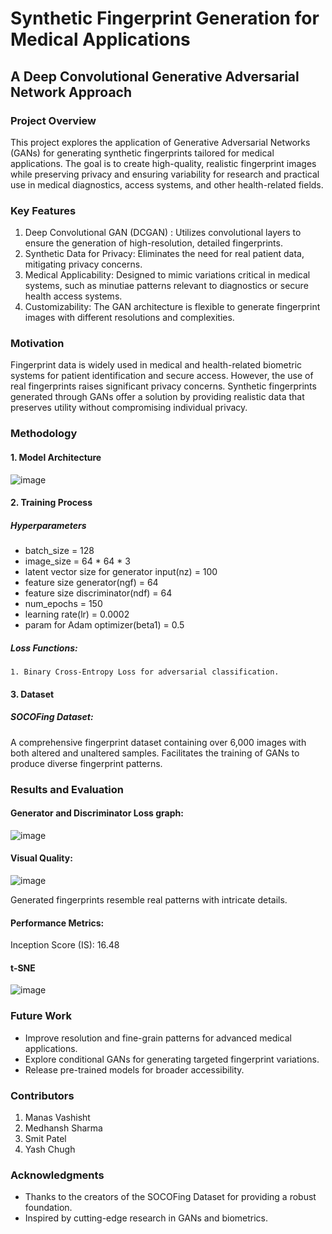 # Synthetic Fingerprint Generation for Medical Applications
## A Deep Convolutional Generative Adversarial Network Approach
### Project Overview
This project explores the application of Generative Adversarial Networks (GANs) for generating synthetic fingerprints tailored for medical applications. The goal is to create high-quality, realistic fingerprint images while preserving privacy and ensuring variability for research and practical use in medical diagnostics, access systems, and other health-related fields.

### Key Features
1. Deep Convolutional GAN (DCGAN) : Utilizes convolutional layers to ensure the generation of high-resolution, detailed fingerprints.
2. Synthetic Data for Privacy: Eliminates the need for real patient data, mitigating privacy concerns.
3. Medical Applicability: Designed to mimic variations critical in medical systems, such as minutiae patterns relevant to diagnostics or secure health access systems.
4. Customizability: The GAN architecture is flexible to generate fingerprint images with different resolutions and complexities.

### Motivation
Fingerprint data is widely used in medical and health-related biometric systems for patient identification and secure access. However, the use of real fingerprints raises significant privacy concerns. Synthetic fingerprints generated through GANs offer a solution by providing realistic data that preserves utility without compromising individual privacy.

### Methodology
#### 1. Model Architecture
![image](https://github.com/user-attachments/assets/10d8db65-e6af-4911-ad9f-20a9ff24bdc9)


#### 2. Training Process
##### Hyperparameters
+ batch_size = 128
+ image_size = 64 * 64 * 3
+ latent vector size for generator input(nz) = 100
+ feature size generator(ngf) = 64
+ feature size discriminator(ndf) = 64
+ num_epochs = 150
+ learning rate(lr) = 0.0002
+ param for Adam optimizer(beta1) = 0.5
  
##### Loss Functions:
    1. Binary Cross-Entropy Loss for adversarial classification.

#### 3. Dataset
##### SOCOFing Dataset:
A comprehensive fingerprint dataset containing over 6,000 images with both altered and unaltered samples.
Facilitates the training of GANs to produce diverse fingerprint patterns.

### Results and Evaluation
#### Generator and Discriminator Loss graph:
![image](https://github.com/user-attachments/assets/416b02d1-be06-42f9-a824-739147f546ca)

#### Visual Quality:
![image](https://github.com/user-attachments/assets/cbfb53ff-58c0-466d-90d5-48c8478f8e93)

Generated fingerprints resemble real patterns with intricate details.
#### Performance Metrics:
Inception Score (IS): 16.48

#### t-SNE 
![image](https://github.com/user-attachments/assets/aab54bcd-7b85-4d1c-bdcb-42dd7e38f820)

### Future Work
- Improve resolution and fine-grain patterns for advanced medical applications.
- Explore conditional GANs for generating targeted fingerprint variations.
- Release pre-trained models for broader accessibility.

### Contributors
1. Manas Vashisht
2. Medhansh Sharma
3. Smit Patel
4. Yash Chugh

### Acknowledgments
- Thanks to the creators of the SOCOFing Dataset for providing a robust foundation.
- Inspired by cutting-edge research in GANs and biometrics.

